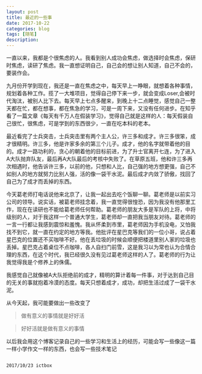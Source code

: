 ```yaml
---
layout: post
title: 最近的一些事
date: 2017-10-22
categories: blog
tags: [随笔]
description:
---
```



一直以来，我都是个很焦虑的人。我看到别人成功会焦虑，做选择时会焦虑，保研时焦虑，读研了焦虑。我一直想证明自己，自己会的想让别人知道，自己不会的，要装作会。

九月份开学到现在，我还是一直在焦虑之中，每天早上一睁眼，就想着各种事情，规划着各种工作。揽了一大堆项目，觉得自己停下来一步，就会变成Loser,会被时代淘汰，被别人比下去。每天早上七点多醒来，到晚上十二点睡觉，感觉自己一整天都在忙，都在想事，都在焦急的学习，可是一周下来，又没有任何进步。在知乎看了一篇文章《每天有千万人在假装学习》，觉得自己就是这样的人：每天假装自己很忙，很焦虑，可是学到的东西很少，一直在吃本科的老本。

最近看完了士兵突击，士兵突击里有两个主人公，许三多和成才。许三多很笨，成才很精明。许三多，他是许家多余的第三个儿子。成才，他的名字就带着他的目的。成才一路功利的，贪心的朝着他的目标前进，为了升士官离开七连，为了进入A大队抛弃队友，最后再A大队最后的考核中失败了。在草原五班，他和许三多再次相遇时，他告诉许三多，以前的他，只想和人比，自己强的地方想更强，自己不如别人的地方就努力比别人强，活的像一袋干水泥。最后成才内敛了骄傲，找回了自己为了成才而丢掉的东西。

今天葛老师打电话说他来北京了，让我一起出去吃个饭聊一聊。葛老师是以前实习公司的领导。说实话，被葛老师挂念着，我一直觉得很惶恐，因为我没有他那里工作，现在在读研也不能给葛老师任何帮助。葛老师的朋友大多是军队的上将，中将级别的人，对于我这样一个普通大学生，葛老师却一直把我当朋友对待。葛老师的一言一行都让我感到震惊和羞愧。我从怀柔到市里，葛老师因为手机没电，又怕我找不到它，就一直在约定的地方等我。他批评在星巴克等我们的一位小哥，说占着星巴克的位置还不买咖啡不好。他在丢垃圾的时候会顺便把楼道里别人家的垃圾也丢掉。星巴克占着桌位不点咖啡，各人自扫门前雪，这是我习以为常也认为合情合理的东西，在这个时代，我已经很久没有见过葛老师这样的人了。葛老师的行为让我觉得我是个修养上的侏儒。

我感觉自己就像被A大队拒绝前的成才，精明的算计着每一件事，对于达到自己目的无关的事就抱着冷漠的态度。每天只想着成才，成功，却把生活过成了一袋干水泥。

从今天起，我可能要做出一些改变了
>做有意义的事情就是好好活

>好好活就是做有意义的事情

以后我会用这个博客记录自己的一些学习和生活上的经历，可能会写一些像这一篇一样小学作文一样的东西，也会写一些技术笔记

                                                                                                                      2017/10/23 ictbox
